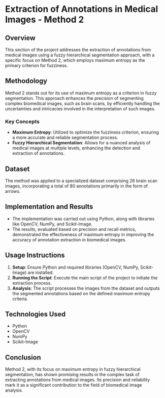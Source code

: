 # Extraction of Annotations in Medical Images - Method 2

## Overview
This section of the project addresses the extraction of annotations from medical images using a fuzzy hierarchical segmentation approach, with a specific focus on Method 2, which employs maximum entropy as the primary criterion for fuzziness.

## Methodology
Method 2 stands out for its use of maximum entropy as a criterion in fuzzy segmentation. This approach enhances the precision of segmenting complex biomedical images, such as brain scans, by efficiently handling the uncertainties and intricacies involved in the interpretation of such images.

### Key Concepts
- **Maximum Entropy**: Utilized to optimize the fuzziness criterion, ensuring a more accurate and reliable segmentation process.
- **Fuzzy Hierarchical Segmentation**: Allows for a nuanced analysis of medical images at multiple levels, enhancing the detection and extraction of annotations.

## Dataset
The method was applied to a specialized dataset comprising 26 brain scan images, incorporating a total of 80 annotations primarily in the form of arrows.

## Implementation and Results
- The implementation was carried out using Python, along with libraries like OpenCV, NumPy, and Scikit-Image.
- The results, evaluated based on precision and recall metrics, demonstrated the effectiveness of maximum entropy in improving the accuracy of annotation extraction in biomedical images.

## Usage Instructions
1. **Setup**: Ensure Python and required libraries (OpenCV, NumPy, Scikit-Image) are installed.
2. **Running the Script**: Execute the main script of the project to initiate the extraction process.
3. **Analysis**: The script processes the images from the dataset and outputs the segmented annotations based on the defined maximum entropy criteria.

## Technologies Used
- Python
- OpenCV
- NumPy
- Scikit-Image

## Conclusion
Method 2, with its focus on maximum entropy in fuzzy hierarchical segmentation, has shown promising results in the complex task of extracting annotations from medical images. Its precision and reliability mark it as a significant contribution to the field of biomedical image analysis.

